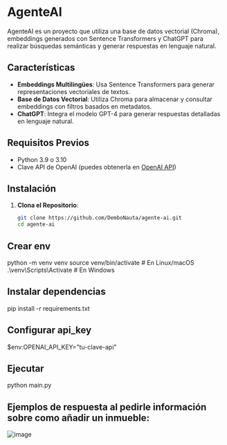 # AgenteAI

AgenteAI es un proyecto que utiliza una base de datos vectorial (Chroma), embeddings generados con Sentence Transformers y ChatGPT para realizar búsquedas semánticas y generar respuestas en lenguaje natural.

## Características

- **Embeddings Multilingües**: Usa Sentence Transformers para generar representaciones vectoriales de textos.
- **Base de Datos Vectorial**: Utiliza Chroma para almacenar y consultar embeddings con filtros basados en metadatos.
- **ChatGPT**: Integra el modelo GPT-4 para generar respuestas detalladas en lenguaje natural.

## Requisitos Previos

- Python 3.9 o 3.10
- Clave API de OpenAI (puedes obtenerla en [OpenAI API](https://platform.openai.com/account/api-keys))

## Instalación

1. **Clona el Repositorio**:
   ```bash
   git clone https://github.com/DemboNauta/agente-ai.git
   cd agente-ai


## Crear env

python -m venv venv
source venv/bin/activate  # En Linux/macOS
.\venv\Scripts\Activate   # En Windows

## Instalar dependencias
pip install -r requirements.txt

## Configurar api_key

$env:OPENAI_API_KEY="tu-clave-api"

## Ejecutar
python main.py

## Ejemplos de respuesta al pedirle información sobre como añadir un inmueble:

![image](https://github.com/user-attachments/assets/fe62451e-aa0d-417d-8fdf-0267bfe14519)



